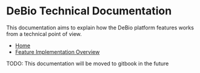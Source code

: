 # DeBio Technical Documentation

This documentation aims to explain how the DeBio platform features works from a technical point of view.

* [Home](/)
* [Feature Implementation Overview](feature-implementations.md)

TODO: This documentation will be moved to gitbook in the future
